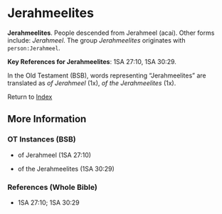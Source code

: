 # Jerahmeelites
**Jerahmeelites**. 
People descended from Jerahmeel (acai). 
Other forms include: 
*Jerahmeel*. 
The group _Jerahmeelites_ originates with `person:Jerahmeel`. 


**Key References for Jerahmeelites**: 
1SA 27:10, 1SA 30:29. 


In the Old Testament (BSB), words representing “Jerahmeelites” are translated as 
*of Jerahmeel* (1x), *of the Jerahmeelites* (1x). 




Return to [Index](00-Index.md)

## More Information

### OT Instances (BSB)

* of Jerahmeel (1SA 27:10)

* of the Jerahmeelites (1SA 30:29)



### References (Whole Bible)

* 1SA 27:10; 1SA 30:29



